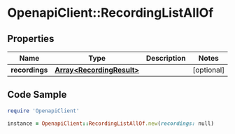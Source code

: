 # OpenapiClient::RecordingListAllOf

## Properties

Name | Type | Description | Notes
------------ | ------------- | ------------- | -------------
**recordings** | [**Array&lt;RecordingResult&gt;**](RecordingResult.md) |  | [optional] 

## Code Sample

```ruby
require 'OpenapiClient'

instance = OpenapiClient::RecordingListAllOf.new(recordings: null)
```



